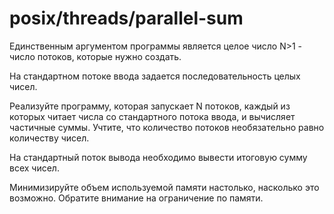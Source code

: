 # posix/threads/parallel-sum

Единственным аргументом программы является целое число N>1 - число потоков, которые нужно создать.

На стандартном потоке ввода задается последовательность целых чисел.

Реализуйте программу, которая запускает N потоков, каждый из которых читает числа со стандартного потока ввода, и
вычисляет частичные суммы. Учтите, что количество потоков необязательно равно количеству чисел.

На стандартный поток вывода необходимо вывести итоговую сумму всех чисел.

Минимизируйте объем используемой памяти настолько, насколько это возможно. Обратите внимание на ограничение по памяти.
